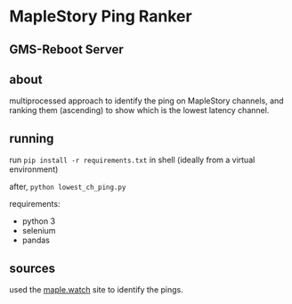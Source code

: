# MapleStory Ping Ranker
## GMS-Reboot Server 

## about
multiprocessed approach to identify the ping on MapleStory channels, and ranking them (ascending) to show which is the
lowest latency channel.



## running
run `pip install -r requirements.txt` in shell (ideally from a virtual environment)

after,
`python lowest_ch_ping.py`

requirements:
- python 3
- selenium
- pandas

## sources
used the [maple.watch](https://xymu.github.io/maple.watch/#GMS-Reboot) site to identify the pings.
